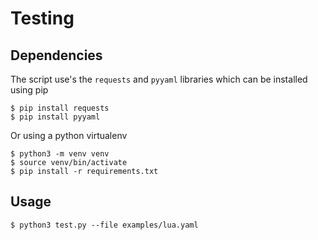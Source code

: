 # Testing


## Dependencies
The script use's the `requests` and `pyyaml` libraries which can be installed using pip

    $ pip install requests
    $ pip install pyyaml

Or using a python virtualenv

    $ python3 -m venv venv
    $ source venv/bin/activate
    $ pip install -r requirements.txt

## Usage

    $ python3 test.py --file examples/lua.yaml
